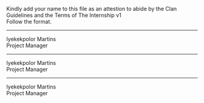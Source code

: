 Kindly add your name to this file as an attestion to abide by the Clan Guidelines and the Terms of The Internship v1
<br/> Follow the format.<br/> 
___
Iyekekpolor Martins <br/>
Project Manager
___
Iyekekpolor Martins <br/>
Project Manager
___
Iyekekpolor Martins <br/>
Project Manager
